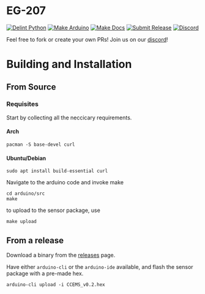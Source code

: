EG-207
======

[![Delint Python](https://github.com/KenwoodFox/EG-207-CCEMS/actions/workflows/delint-python.yml/badge.svg)](https://github.com/KenwoodFox/EG-207-CCEMS/actions/workflows/delint-python.yml)
[![Make Arduino](https://github.com/KenwoodFox/EG-207-CCEMS/actions/workflows/make-arduino.yml/badge.svg)](https://github.com/KenwoodFox/EG-207-CCEMS/actions/workflows/make-arduino.yml)
[![Make Docs](https://github.com/KenwoodFox/EG-207-CCEMS/actions/workflows/make-docs.yml/badge.svg)](https://github.com/KenwoodFox/EG-207-CCEMS/actions/workflows/make-docs.yml)
[![Submit Release](https://github.com/KenwoodFox/EG-207-CCEMS/actions/workflows/publish-release.yml/badge.svg)](https://github.com/KenwoodFox/EG-207-CCEMS/actions)
[![Discord](https://img.shields.io/discord/886985777085566986.svg?label=&logo=discord&logoColor=ffffff&color=7389D8&labelColor=6A7EC2)](https://discord.gg/vbgyRJBJCs)

Feel free to fork or create your own PRs! Join us on our [discord](https://discord.gg/vbgyRJBJCs)!


# Building and Installation

## From Source

### Requisites

Start by collecting all the neccicary requirements.

#### Arch

```
pacman -S base-devel curl
```

#### Ubuntu/Debian

```
sudo apt install build-essential curl
```

Navigate to the arduino code and invoke make

```
cd arduino/src
make
```

to upload to the sensor package, use 

```
make upload
```

## From a release

Download a binary from the [releases](https://github.com/KenwoodFox/EG-207-CCEMS/releases) page.

Have either `arduino-cli` or the `arduino-ide` available, and flash the sensor package with a pre-made hex.

```
arduino-cli upload -i CCEMS_v0.2.hex
```
